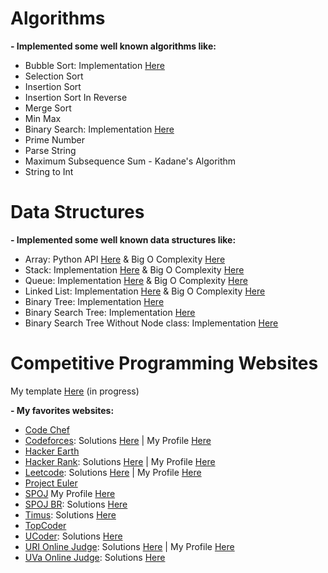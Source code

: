# Algorithms

**- Implemented some well known algorithms like:**

- Bubble Sort: Implementation [Here](https://github.com/LeandroTk/algorithms/blob/master/computer_science/algorithms/sorting/bubble_sort/bubble_sort.py)
- Selection Sort
- Insertion Sort
- Insertion Sort In Reverse
- Merge Sort
- Min Max
- Binary Search: Implementation [Here](https://github.com/LeandroTk/algorithms/blob/master/computer_science/algorithms/search/binary_search.py)
- Prime Number
- Parse String
- Maximum Subsequence Sum - Kadane's Algorithm
- String to Int

# Data Structures

**- Implemented some well known data structures like:**

- Array: Python API [Here](https://github.com/LeandroTk/algorithms/blob/master/computer_science/data_structures/array/list.py) & Big O Complexity [Here](https://github.com/LeandroTk/algorithms/blob/master/computer_science/data_structures/array/big_o.py)
- Stack: Implementation [Here](https://github.com/LeandroTk/algorithms/blob/master/computer_science/data_structures/stack/stack.py) & Big O Complexity [Here](https://github.com/LeandroTk/algorithms/blob/master/computer_science/data_structures/stack/big_o.py)
- Queue: Implementation [Here](https://github.com/LeandroTk/algorithms/blob/master/computer_science/data_structures/queue/queue.py) & Big O Complexity [Here](https://github.com/LeandroTk/algorithms/blob/master/computer_science/data_structures/queue/big_o.py)
- Linked List: Implementation [Here](https://github.com/LeandroTk/algorithms/blob/master/computer_science/data_structures/linked_list/linked_list.py) & Big O Complexity [Here](https://github.com/LeandroTk/algorithms/blob/master/computer_science/data_structures/linked_list/big_o.py)
- Binary Tree: Implementation [Here](https://github.com/LeandroTk/algorithms/blob/master/computer_science/data_structures/binary_tree/binary_tree.py)
- Binary Search Tree: Implementation [Here](https://github.com/LeandroTk/algorithms/blob/master/computer_science/data_structures/binary_search_tree/binary_search_tree.py)
- Binary Search Tree Without Node class: Implementation [Here](https://github.com/LeandroTk/algorithms/blob/master/computer_science/data_structures/binary_search_tree_without_node/binary_search_tree.py)

# Competitive Programming Websites

My template [Here](https://github.com/LeandroTk/algorithms/blob/master/competitive_programming/template.cpp) (in progress)

**- My favorites websites:**

- [Code Chef](https://www.codechef.com/)
- [Codeforces](http://codeforces.com): Solutions [Here](https://github.com/LeandroTk/algorithms/tree/master/competitive_programming/programming_contests/codeforces/div2) | My Profile [Here](http://codeforces.com/profile/leandrotk)
- [Hacker Earth](https://www.hackerearth.com/)
- [Hacker Rank](https://www.hackerrank.com/): Solutions [Here](https://github.com/LeandroTk/algorithms/tree/master/competitive_programming/programming_contests/hacker_rank) | My Profile [Here](https://www.hackerrank.com/LeandroTk)
- [Leetcode](https://leetcode.com): Solutions [Here](https://github.com/LeandroTk/algorithms/tree/master/interview_training/leetcode) | My Profile [Here](https://leetcode.com/leandro2/)
- [Project Euler](https://projecteuler.net/)
- [SPOJ](https://www.spoj.com/) My Profile [Here](http://www.spoj.com/users/leandrotk/)
- [SPOJ BR](https://br.spoj.com/): Solutions [Here](https://github.com/LeandroTk/algorithms/tree/master/competitive_programming/programming_contests/spoj_br)
- [Timus](https://acm.timus.ru/): Solutions [Here](https://github.com/LeandroTk/algorithms/tree/master/competitive_programming/programming_contests/timus)
- [TopCoder](https://www.topcoder.com/)
- [UCoder](https://ucoder.com.br/): Solutions [Here](https://github.com/LeandroTk/algorithms/tree/master/competitive_programming/programming_contests/ucoder)
- [URI Online Judge](https://urionlinejudge.com.br): Solutions [Here](https://github.com/LeandroTk/algorithms/tree/master/competitive_programming/programming_contests/uri) | My Profile [Here](https://www.urionlinejudge.com.br/judge/en/profile/64046)
- [UVa Online Judge](https://uva.onlinejudge.org/): Solutions [Here](https://github.com/LeandroTk/algorithms/tree/master/competitive_programming/programming_contests/uva)
